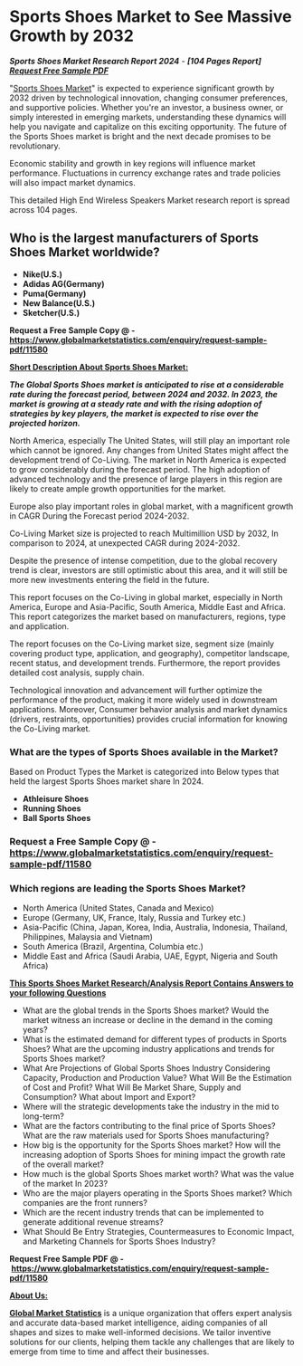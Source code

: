 <h1>Sports Shoes Market to See Massive Growth by 2032</h1>
<p><em><strong>Sports Shoes Market Research Report 2024</strong></em>&nbsp;-&nbsp;<em><strong>[104 Pages Report] </strong></em><em><strong><a href="https://www.globalmarketstatistics.com/enquiry/request-sample-pdf/11580">Request Free Sample PDF</a></strong></em></p>
<p>"<a href="https://www.globalmarketstatistics.com/market-reports/sports-shoes-market-11580">Sports Shoes Market</a>" is expected to experience significant growth by 2032 driven by technological innovation, changing consumer preferences, and supportive policies. Whether you're an investor, a business owner, or simply interested in emerging markets, understanding these dynamics will help you navigate and capitalize on this exciting opportunity. The future of the&nbsp;Sports Shoes market is bright and the next decade promises to be revolutionary.</p>
<p>Economic stability and growth in key regions will influence market performance. Fluctuations in currency exchange rates and trade policies will also impact market dynamics.</p>
<p>This detailed&nbsp;High End Wireless Speakers Market research report is spread across 104 pages.</p>
<h2><strong>Who is the largest manufacturers of Sports Shoes Market worldwide?</strong></h2>
<ul>
<li><strong>Nike(U.S.)</strong></li>
<li><strong>Adidas AG(Germany)</strong></li>
<li><strong>Puma(Germany)</strong></li>
<li><strong>New Balance(U.S.)</strong></li>
<li><strong>Sketcher(U.S.)</strong></li>
</ul>
<p><strong>Request a Free Sample Copy @ - <a href="https://www.globalmarketstatistics.com/enquiry/request-sample-pdf/11580">https://www.globalmarketstatistics.com/enquiry/request-sample-pdf/11580</a></strong></p>
<p><strong><u>Short Description About Sports Shoes Market:</u></strong></p>
<p><strong><em>The Global Sports Shoes market is anticipated to rise at a considerable rate during the forecast period, between 2024 and 2032. In 2023, the market is growing at a steady rate and with the rising adoption of strategies by key players, the market is expected to rise over the projected horizon.</em></strong></p>
<p>North America, especially The United States, will still play an important role which cannot be ignored. Any changes from United States might affect the development trend of Co-Living. The market in North America is expected to grow considerably during the forecast period. The high adoption of advanced technology and the presence of large players in this region are likely to create ample growth opportunities for the market.</p>
<p>Europe also play important roles in global market, with a magnificent growth in CAGR During the Forecast period 2024-2032.</p>
<p>Co-Living Market size is projected to reach Multimillion USD by 2032, In comparison to 2024, at unexpected CAGR during 2024-2032.</p>
<p>Despite the presence of intense competition, due to the global recovery trend is clear, investors are still optimistic about this area, and it will still be more new investments entering the field in the future.</p>
<p>This report focuses on the Co-Living in global market, especially in North America, Europe and Asia-Pacific, South America, Middle East and Africa. This report categorizes the market based on manufacturers, regions, type and application.</p>
<p>The report focuses on the Co-Living market size, segment size (mainly covering product type, application, and geography), competitor landscape, recent status, and development trends. Furthermore, the report provides detailed cost analysis, supply chain.</p>
<p>Technological innovation and advancement will further optimize the performance of the product, making it more widely used in downstream applications. Moreover, Consumer behavior analysis and market dynamics (drivers, restraints, opportunities) provides crucial information for knowing the Co-Living market.</p>
<h3>What are the types of Sports Shoes available in the Market?</h3>
<p>Based on Product Types the Market is categorized into Below types that held the largest Sports Shoes market share In 2024.</p>
<ul>
<li><strong>Athleisure Shoes</strong></li>
<li><strong>Running Shoes</strong></li>
<li><strong>Ball Sports Shoes</strong></li>
</ul>
<h3>Request a Free Sample Copy @ - <a href="https://www.globalmarketstatistics.com/enquiry/request-sample-pdf/11580">https://www.globalmarketstatistics.com/enquiry/request-sample-pdf/11580</a></h3>
<h3>Which regions are leading the Sports Shoes Market?</h3>
<ul>
<li>North America (United States, Canada and Mexico)</li>
<li>Europe (Germany, UK, France, Italy, Russia and Turkey etc.)</li>
<li>Asia-Pacific (China, Japan, Korea, India, Australia, Indonesia, Thailand, Philippines, Malaysia and Vietnam)</li>
<li>South America (Brazil, Argentina, Columbia etc.)</li>
<li>Middle East and Africa (Saudi Arabia, UAE, Egypt, Nigeria and South Africa)</li>
</ul>
<p><strong><u>This Sports Shoes Market Research/Analysis Report Contains Answers to your following Questions</u></strong></p>
<ul>
<li>What are the global trends in the Sports Shoes market? Would the market witness an increase or decline in the demand in the coming years?</li>
<li>What is the estimated demand for different types of products in Sports Shoes? What are the upcoming industry applications and trends for Sports Shoes market?</li>
<li>What Are Projections of Global Sports Shoes Industry Considering Capacity, Production and Production Value? What Will Be the Estimation of Cost and Profit? What Will Be Market Share, Supply and Consumption? What about Import and Export?</li>
<li>Where will the strategic developments take the industry in the mid to long-term?</li>
<li>What are the factors contributing to the final price of Sports Shoes? What are the raw materials used for Sports Shoes manufacturing?</li>
<li>How big is the opportunity for the Sports Shoes market? How will the increasing adoption of Sports Shoes for mining impact the growth rate of the overall market?</li>
<li>How much is the global Sports Shoes market worth? What was the value of the market In 2023?</li>
<li>Who are the major players operating in the Sports Shoes market? Which companies are the front runners?</li>
<li>Which are the recent industry trends that can be implemented to generate additional revenue streams?</li>
<li>What Should Be Entry Strategies, Countermeasures to Economic Impact, and Marketing Channels for Sports Shoes Industry?</li>
</ul>
<p><strong>Request Free Sample PDF @ -&nbsp;<a href="https://www.globalmarketstatistics.com/enquiry/request-sample-pdf/11580">https://www.globalmarketstatistics.com/enquiry/request-sample-pdf/11580</a></strong></p>
<p><strong><u>About Us:</u></strong></p>
<p><strong><a href="https://www.globalmarketstatistics.com/">Global Market Statistics</a></strong> is a unique organization that offers expert analysis and accurate data-based market intelligence, aiding companies of all shapes and sizes to make well-informed decisions. We tailor inventive solutions for our clients, helping them tackle any challenges that are likely to emerge from time to time and affect their businesses.</p>